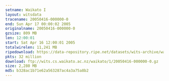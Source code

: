 ```yaml
---
setname: Waikato I
layout: witsdata
tracename: 20050416-000000-0
end: Sun Apr 17 00:00:02 2005
originalname: 20050416-000000-0
gzsize: 809 MB
len: 12:00:01
start: Sat Apr 16 12:00:01 2005
totalwirelen: 11,241 MB
ripedownload: https://data-repository.ripe.net/datasets/wits-archive/waikato/1/20050416-000000-0.gz
pkts: 32 million
download: ftp://wits.cs.waikato.ac.nz/waikato/1/20050416-000000-0.gz
size: 2,280 MB
md5: b328ac1b71e62a563287ac4a3a75a8b2
---
```

